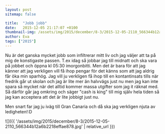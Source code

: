 ```yaml
---
layout: post
sitemap: false

title:  "Jobb jobb"
date:   2015-12-05 21:17:07 +0100
thumbnail-img: /assets/img/2015/december/8-3/2015-12-05-2110_566344b12a6b2218effae878.jpg
author: Eva
tags: ["2015"]
---
```


Nu är det ganska mycket jobb som infiltrerar mitt liv och jag väljer att ta på mig de konstigaste passen. T.ex idag så jobbar jag till midnatt och ska vara på jobbet och öppna kl 05:30 imorgonbitti. Men det är bara för att jag känner att jag verkligen vill få ihop pengar för det känns som att jag aldrig får öka min sparhög. Jag vill ju verkligen få ihop till en kontantinsats tills när fredrik går ut skolan och jag är lite mer än halvvägs just nu men jag kan inte spara så mycket när det alltid kommer massa utgifter som jag it räknat med. Så därför går jag omkring och säger "cash is king" till mig själv hela tiden så jag kan acceptera att det är lite jobbigt just nu. 

Men snart far jag ju iväg till Gran Canaria och då ska jag verkligen njuta av ledigheten!:D

![]({{ '/assets/img/2015/december/8-3/2015-12-05-2110_566344b12a6b2218effae878.jpg'  | relative_url }})

